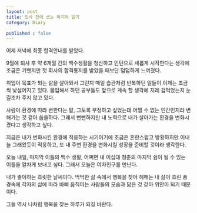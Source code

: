 ```yaml
---
layout: post
title: 입사 전에 쓰는 마지막 일기
category: Diary

published : false
---
```


어제 저녁에 최종 합격안내를 받았다.

9월에 퇴사 후 약 6개월 간의 백수생활을 청산하고 인턴으로 새롭게 시작한다는 생각에 조금은 기뻣지만 첫 회사의 합격통지를 받았을 때보단 덤덤하게 느껴졌다.

취업이 목표가 되는 삶을 살아와서 그런지 매일 습관처럼 반복하던 일들이 이제는 조금씩 낯설어지고 있다.  몰입해서 하던 공부들도 앞으로 계속 할 생각에 지레 겁먹었는지 눈길조차 주지 않고 있다.

사람이 환경에 따라 변한다는 말, 그토록 부정하고 싶었는데 어쩔 수 없는 인간인지라 변해가는 것 같아 씁쓸하다. 그래서 뻔뻔하지만 내 노력으로 내가 살아가는 환경을 변화시켰다고 생각하고 싶다.

지금은 내가 변화시킨 환경에 적응하는 시기이기에 조금은 혼란스럽고 방황하지만 이내 늘 그래왔듯이 적응하고, 또 내 주변 환경을 변화시킬 성장을 준비할 것이라 생각한다.

오늘 내일, 마지막 이틀의 백수 생활, 어쩌면 내 이십대 청춘의 마지막 쉼이 될 수 있는 이틀을 알차게 보내고 싶다. 그래서 오늘은 여자친구를 만난다. 

내가 좋아하는 흐릿한 날씨이다. 먹먹한 삶 속에서 행복을 찾아 헤매는 내 삶이 흐린 풍경속에 각자의 삶에 따라 바삐 움직이는 사람들의 모습과 닮은 것 같아 위안이 되기 때문이다. 

그들 역시 나처럼 행복을 찾는 하루가 되길 바란다.